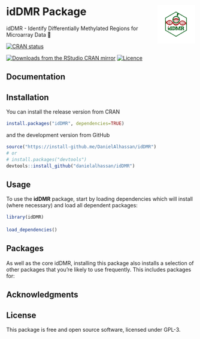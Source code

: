 # idDMR Package  <img src="images/logo.png" align="right" width="20%" height="20%" />
idDMR - Identify Differentially Methylated Regions for Microarray Data 🧬

<!-- badges: start -->
[![CRAN status](https://www.r-pkg.org/badges/version/idDMR)](https://CRAN.R-project.org/package=idDMR)
<!--[![R-CMD-check](https://github.com/DanielAlhassan/idDMR/workflows/R-CMD-check/badge.svg)](https://github.com/DanielAlhassan/idDMR/actions)-->
[![Downloads from the RStudio CRAN mirror](https://cranlogs.r-pkg.org/badges/idDMR)](https://cran.r-project.org/package=idDMR)
[![Licence](https://img.shields.io/badge/licence-GPL--3-blue.svg)](https://www.gnu.org/licenses/gpl-3.0.en.html)
<!-- badges: end -->


## Documentation


## Installation
You can install the release version from CRAN

``` r
install.packages("idDMR", dependencies=TRUE)
```

and the development version from GitHub

``` r
source("https://install-github.me/DanielAlhassan/idDMR")
# or
# install.packages("devtools")
devtools::install_github("danielalhassan/idDMR") 
```

## Usage
To use the **idDMR** package, start by loading dependencies which will install (where necessary) and load all dependent packages:

```r
library(idDMR)

load_dependencies()
```



## Packages
As well as the core idDMR, installing this package also installs a selection of other packages that you’re likely to use frequently. This includes packages for:


## Acknowledgments


<!--
## Citation
```r
@Package{,
  title = {idDMR: Identify Differentially Methylated Regions for Microarray Data},
  author = {Daniel Alhassan}, {Ebenezer Agbozo}
  year = {2022},
  note = {R package version 1.0.0},
  url = {https://github.com/DanielAlhassan/idDMR},
}

```
-->

## License
This package is free and open source software, licensed under GPL-3.
